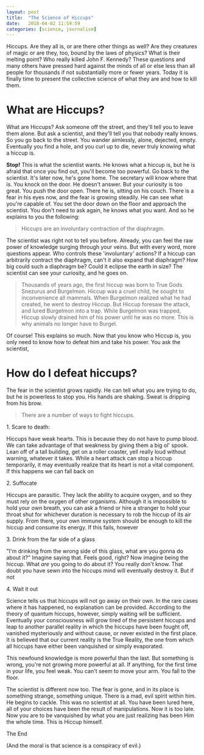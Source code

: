 ```yaml
---
layout: post
title:  "The Science of Hiccups"
date:   2018-04-02 11:59:59
categories: [science, journalism]
---
```


Hiccups. Are they all is, or are there other things as well? Are they creatures of magic or are they, too, bound by the laws of physics? What is their melting point? Who really killed John F. Kennedy? These questions and many others have pressed hard against the minds of all or else less than all people for thousands if not substantially more or fewer years. Today it is finally time to present the collective science of what they are and how to kill them.

# What are Hiccups?

What are Hiccups? Ask someone off the street, and they'll tell you to leave them alone. But ask a scientist, and they'll tell you that nobody really knows. So you go back to the street. You wander aimlessly, alone, dejected, empty. Eventually you find a hole, and you curl up to die, never truly knowing what a hiccup is. 

**Stop!** This is what the scientist wants. He knows what a hiccup is, but he is afraid that once you find out, you'll become too powerful. Go back to the scientist. It's later now, he's gone home. The secretary will know where that is. You knock on the door. He doesn't answer. But your curiosity is too great. You push the door open. There he is, sitting on his couch. There is a fear in his eyes now, and the fear is growing steadily. He can see what you're capable of. You set the door down on the floor and approach the scientist. You don't need to ask again, he knows what you want. And so he explains to you the following:

>Hiccups are an involuntary contraction of the diaphragm. 

The scientist was right not to tell you before. Already, you can feel the raw power of knowledge surging through your veins. But with every word, more questions appear. Who controls these 'involuntary' actions? If a hiccup can arbitrarily contract the diaphragm, can't it also expand that diaphragm? How big could such a diaphragm be? Could it eclipse the earth in size? The scientist can see your curiosity, and he goes on. 

>Thousands of years ago, the first hiccup was born to True Gods Snezurus and Burgelmon. Hiccup was a cruel child, he sought to inconvenience all mammals. When Burgelmon realized what he had created, he went to destroy Hiccup. But Hiccup foresaw the attack, and lured Burgelmon into a trap. While Burgelmon was trapped, Hiccup slowly drained him of his power until he was no more. This is why animals no longer have to Burgel.

Of course! This explains so much. Now that you know who Hiccup is, you only need to know how to defeat him and take his power. You ask the scientist,

# How do I defeat hiccups?

The fear in the scientist grows rapidly. He can tell what you are trying to do, but he is powerless to stop you. His hands are shaking. Sweat is dripping from his brow. 

> There are a number of ways to fight hiccups.

1\. Scare to death:

Hiccups have weak hearts. This is because they do not have to pump blood. We can take advantage of that weakness by giving them a big ol' spook. Lean off of a tall building, get on a roller coaster, yell really loud without warning, whatever it takes. While a heart attack can stop a hiccup temporarily, it may eventually realize that its heart is not a vital component. If this happens we can fall back on

2\. Suffocate

Hiccups are parasitic. They lack the ability to acquire oxygen, and so they must rely on the oxygen of other organisms. Although it is impossible to hold your own breath, you can ask a friend or hire a stranger to hold your throat shut for whichever duration is necessary to rob the hiccup of its air supply. From there, your own immune system should be enough to kill the hiccup and consume its energy. If this fails, however

3\. Drink from the far side of a glass

"I'm drinking from the wrong side of this glass, what are you gonna do about it?" Imagine saying that. Feels good, right? Now imagine being the hiccup. What *are* you going to do about it? You really don't know. That doubt you have sewn into the hiccups mind will eventually destroy it. But if not

4\. Wait it out

Science tells us that hiccups will not go away on their own. In the rare cases where it has happened, no explanation can be provided. According to the theory of quantum hiccups, however, simply waiting will be sufficient. Eventually your consciousness will grow tired of the persistent hiccups and leap to another parallel reality in which the hiccups have been fought off, vanished mysteriously and without cause, or never existed in the first place. It is believed that our current reality is the True Reality, the one from which all hiccups have either been vanquished or simply evaporated. 

This newfound knowledge is more powerful than the last. But something is wrong, you're not growing more powerful at all. If anything, for the first time in your life, you feel weak. You can't seem to move your arm. You fall to the floor.

The scientist is different now too. The fear is gone, and in its place is something strange, something unique. There is a mad, evil spirit within him. He begins to cackle. This was no scientist at all. You have been lured here, all of your choices have been the result of manipulations. Now it is too late. Now you are to be vanquished by what you are just realizing has been Him the whole time. This is Hiccup himself. 

The End

(And the moral is that science is a conspiracy of evil.)